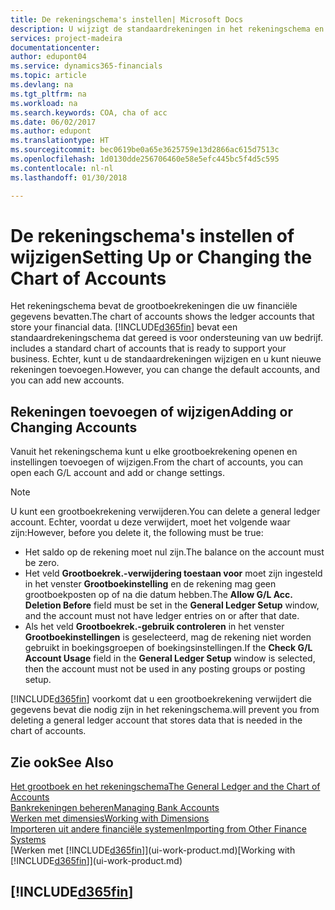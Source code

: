 ```yaml
---
title: De rekeningschema's instellen| Microsoft Docs
description: U wijzigt de standaardrekeningen in het rekeningschema en u kunt nieuwe rekeningen toevoegen.
services: project-madeira
documentationcenter: 
author: edupont04
ms.service: dynamics365-financials
ms.topic: article
ms.devlang: na
ms.tgt_pltfrm: na
ms.workload: na
ms.search.keywords: COA, cha of acc
ms.date: 06/02/2017
ms.author: edupont
ms.translationtype: HT
ms.sourcegitcommit: bec0619be0a65e3625759e13d2866ac615d7513c
ms.openlocfilehash: 1d0130dde256706460e58e5efc445bc5f4d5c595
ms.contentlocale: nl-nl
ms.lasthandoff: 01/30/2018

---
```

# <a name="setting-up-or-changing-the-chart-of-accounts"></a><span data-ttu-id="07793-103">De rekeningschema's instellen of wijzigen</span><span class="sxs-lookup"><span data-stu-id="07793-103">Setting Up or Changing the Chart of Accounts</span></span>
<span data-ttu-id="07793-104">Het rekeningschema bevat de grootboekrekeningen die uw financiële gegevens bevatten.</span><span class="sxs-lookup"><span data-stu-id="07793-104">The chart of accounts shows the ledger accounts that store your financial data.</span></span> [!INCLUDE[d365fin](includes/d365fin_md.md)]<span data-ttu-id="07793-105"> bevat een standaardrekeningschema dat gereed is voor ondersteuning van uw bedrijf.</span><span class="sxs-lookup"><span data-stu-id="07793-105"> includes a standard chart of accounts that is ready to support your business.</span></span>
<span data-ttu-id="07793-106">Echter, kunt u de standaardrekeningen wijzigen en u kunt nieuwe rekeningen toevoegen.</span><span class="sxs-lookup"><span data-stu-id="07793-106">However, you can change the default accounts, and you can add new accounts.</span></span>  

## <a name="adding-or-changing-accounts"></a><span data-ttu-id="07793-107">Rekeningen toevoegen of wijzigen</span><span class="sxs-lookup"><span data-stu-id="07793-107">Adding or Changing Accounts</span></span>
<span data-ttu-id="07793-108">Vanuit het rekeningschema kunt u elke grootboekrekening openen en instellingen toevoegen of wijzigen.</span><span class="sxs-lookup"><span data-stu-id="07793-108">From the chart of accounts, you can open each G/L account and add or change settings.</span></span>

> [!NOTE]  
>   <span data-ttu-id="07793-109">U kunt een grootboekrekening verwijderen.</span><span class="sxs-lookup"><span data-stu-id="07793-109">You can delete a general ledger account.</span></span> <span data-ttu-id="07793-110">Echter, voordat u deze verwijdert, moet het volgende waar zijn:</span><span class="sxs-lookup"><span data-stu-id="07793-110">However, before you delete it, the following must be true:</span></span>  

* <span data-ttu-id="07793-111">Het saldo op de rekening moet nul zijn.</span><span class="sxs-lookup"><span data-stu-id="07793-111">The balance on the account must be zero.</span></span>  
* <span data-ttu-id="07793-112">Het veld **Grootboekrek.-verwijdering toestaan voor** moet zijn ingesteld in het venster **Grootboekinstelling** en de rekening mag geen grootboekposten op of na die datum hebben.</span><span class="sxs-lookup"><span data-stu-id="07793-112">The **Allow G/L Acc. Deletion Before** field must be set in the **General Ledger Setup** window, and the account must not have ledger entries on or after that date.</span></span>  
* <span data-ttu-id="07793-113">Als het veld **Grootboekrek.-gebruik controleren** in het venster **Grootboekinstellingen** is geselecteerd, mag de rekening niet worden gebruikt in boekingsgroepen of boekingsinstellingen.</span><span class="sxs-lookup"><span data-stu-id="07793-113">If the **Check G/L Account Usage** field in the **General Ledger Setup** window is selected, then the account must not be used in any posting groups or posting setup.</span></span>  

[!INCLUDE[d365fin](includes/d365fin_md.md)] <span data-ttu-id="07793-114"> voorkomt dat u een grootboekrekening verwijdert die gegevens bevat die nodig zijn in het rekeningschema.</span><span class="sxs-lookup"><span data-stu-id="07793-114">will prevent you from deleting a general ledger account that stores data that is needed in the chart of accounts.</span></span>  

## <a name="see-also"></a><span data-ttu-id="07793-115">Zie ook</span><span class="sxs-lookup"><span data-stu-id="07793-115">See Also</span></span>
[<span data-ttu-id="07793-116">Het grootboek en het rekeningschema</span><span class="sxs-lookup"><span data-stu-id="07793-116">The General Ledger and the Chart of Accounts</span></span>](finance-general-ledger.md)  
[<span data-ttu-id="07793-117">Bankrekeningen beheren</span><span class="sxs-lookup"><span data-stu-id="07793-117">Managing Bank Accounts</span></span>](bank-manage-bank-accounts.md)  
[<span data-ttu-id="07793-118">Werken met dimensies</span><span class="sxs-lookup"><span data-stu-id="07793-118">Working with Dimensions</span></span>](finance-dimensions.md)  
[<span data-ttu-id="07793-119">Importeren uit andere financiële systemen</span><span class="sxs-lookup"><span data-stu-id="07793-119">Importing from Other Finance Systems</span></span>](upload-data.md)  
<span data-ttu-id="07793-120">[Werken met [!INCLUDE[d365fin](includes/d365fin_md.md)]](ui-work-product.md)</span><span class="sxs-lookup"><span data-stu-id="07793-120">[Working with [!INCLUDE[d365fin](includes/d365fin_md.md)]](ui-work-product.md)</span></span>  

## [!INCLUDE[d365fin](includes/free_trial_md.md)]

